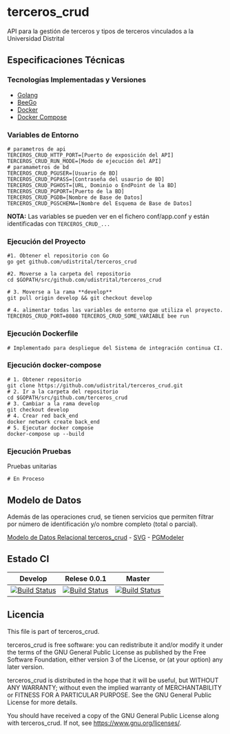# terceros_crud

API para la gestión de terceros y tipos de terceros vinculados a la Universidad Distrital

## Especificaciones Técnicas

### Tecnologías Implementadas y Versiones

- [Golang](https://github.com/udistrital/introduccion_oas/blob/master/instalacion_de_herramientas/golang.md)
- [BeeGo](https://github.com/udistrital/introduccion_oas/blob/master/instalacion_de_herramientas/beego.md)
- [Docker](https://docs.docker.com/engine/install/ubuntu/)
- [Docker Compose](https://docs.docker.com/compose/)

### Variables de Entorno

```shell
# parametros de api
TERCEROS_CRUD_HTTP_PORT=[Puerto de exposición del API]
TERCEROS_CRUD_RUN_MODE=[Modo de ejecución del API]
# paramametros de bd
TERCEROS_CRUD_PGUSER=[Usuario de BD]
TERCEROS_CRUD_PGPASS=[Contraseña del usaurio de BD]
TERCEROS_CRUD_PGHOST=[URL, Dominio o EndPoint de la BD]
TERCEROS_CRUD_PGPORT=[Puerto de la BD]
TERCEROS_CRUD_PGDB=[Nombre de Base de Datos]
TERCEROS_CRUD_PGSCHEMA=[Nombre del Esquema de Base de Datos]
```

**NOTA:** Las variables se pueden ver en el fichero conf/app.conf y están identificadas con `TERCEROS_CRUD_...`

### Ejecución del Proyecto

```shell
#1. Obtener el repositorio con Go
go get github.com/udistrital/terceros_crud

#2. Moverse a la carpeta del repositorio
cd $GOPATH/src/github.com/udistrital/terceros_crud

# 3. Moverse a la rama **develop**
git pull origin develop && git checkout develop

# 4. alimentar todas las variables de entorno que utiliza el proyecto.
TERCEROS_CRUD_PORT=8080 TERCEROS_CRUD_SOME_VARIABLE bee run
```

### Ejecución Dockerfile

```shell
# Implementado para despliegue del Sistema de integración continua CI.
```

### Ejecución docker-compose

```shell
# 1. Obtener repositorio
git clone https://github.com/udistrital/terceros_crud.git
# 2. Ir a la carpeta del repositorio
cd $GOPATH/src/github.com/terceros_crud
# 3. Cambiar a la rama develop
git checkout develop
# 4. Crear red back_end
docker network create back_end
# 5. Ejecutar docker compose
docker-compose up --build
```

### Ejecución Pruebas

Pruebas unitarias

```shell
# En Proceso
```

## Modelo de Datos

<!-- TODO: Limpiar versiones anteriores (y el siguiente link), para eso es Git -->
Además de las operaciones crud, se tienen servicios que permiten filtrar por número de identificación y/o nombre completo (total o parcial).

[Modelo de Datos Relacional terceros_crud](./sql/Terceros_Schema.png) -
[SVG](database/terceros.svg) -
[PGModeler](database/terceros.dbm)

## Estado CI

| Develop | Relese 0.0.1 | Master |
| -- | -- | -- |
| [![Build Status](https://hubci.portaloas.udistrital.edu.co/api/badges/udistrital/terceros_crud/status.svg?ref=refs/heads/develop)](https://hubci.portaloas.udistrital.edu.co/udistrital/terceros_crud) | [![Build Status](https://hubci.portaloas.udistrital.edu.co/api/badges/udistrital/terceros_crud/status.svg?ref=refs/heads/release/0.0.1)](https://hubci.portaloas.udistrital.edu.co/udistrital/terceros_crud) | [![Build Status](https://hubci.portaloas.udistrital.edu.co/api/badges/udistrital/terceros_crud/status.svg)](https://hubci.portaloas.udistrital.edu.co/udistrital/terceros_crud) |

## Licencia

This file is part of terceros_crud.

terceros_crud is free software: you can redistribute it and/or modify it under the terms of the GNU General Public License as published by the Free Software Foundation, either version 3 of the License, or (at your option) any later version.

terceros_crud is distributed in the hope that it will be useful, but WITHOUT ANY WARRANTY; without even the implied warranty of MERCHANTABILITY or FITNESS FOR A PARTICULAR PURPOSE. See the GNU General Public License for more details.

You should have received a copy of the GNU General Public License along with terceros_crud. If not, see https://www.gnu.org/licenses/.

